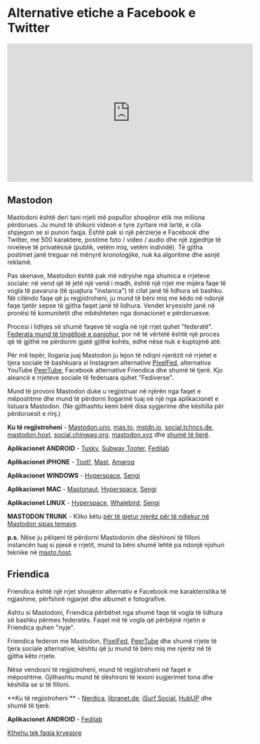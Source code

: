 # Alternative etiche a Facebook e Twitter

<center>
<iframe width="560" height="315" src="https://www.youtube.com/embed/IPSbNdBmWKE" frameborder="0" allow="accelerometer; autoplay; encrypted-media; gyroscope; picture-in-picture" allowfullscreen></iframe>
</center>

## Mastodon

Mastodoni është deri tani rrjeti më popullor shoqëror etik me miliona përdorues. Ju mund të shikoni videon e tyre zyrtare më lartë, e cila shpjegon se si punon faqja.
Është pak si një përzierje e Facebook dhe Twitter, me 500 karaktere, postime foto / video / audio dhe një zgjedhje të niveleve të privatësisë (publik, vetëm miq, vetëm individë). Të gjitha postimet janë treguar në mënyrë kronologjike, nuk ka algoritme dhe asnjë reklamë.

Pas skenave, Mastodon është pak më ndryshe nga shumica e rrjeteve sociale: në vend që të jetë një vend i madh, është një rrjet me mijëra faqe të vogla të pavarura (të quajtura "instanca") të cilat janë të lidhura së bashku. Në cilëndo faqe që ju regjistroheni, ju mund të bëni miq me këdo në ndonjë faqe tjetër sepse të gjitha faqet janë të lidhura. Vendet kryesisht janë në pronësi të komunitetit dhe mbështeten nga donacionet e përdoruesve. 

Procesi i lidhjes së shumë faqeve të vogla në një rrjet quhet "federatë". [Federata mund të tingëllojë e panjohur](te-federuara), por në të vërtetë është një proces që të gjithë ne përdorim gjatë gjithë kohës, edhe nëse nuk e kuptojmë atë.

Për më tepër, llogaria juaj Mastodon ju lejon të ndiqni njerëzit në rrjetet e tjera sociale të bashkuara si Instagram alternative [PixelFed](instagram), alternativa YouTube [PeerTube](youtube), Facebook alternative Friendica dhe shumë të tjerë. Kjo aleancë e rrjeteve sociale të federuara quhet "Fediverse".

Mund të provoni Mastodon duke u regjistruar në njërën nga faqet e mëposhtme dhe mund të përdorni llogarinë tuaj në një nga aplikacionet e listuara Mastodon. (Ne gjithashtu kemi bërë disa sygjerime dhe këshilla për përdoruesit e rinj.)

**Ku të regjistroheni** - [Mastodon.uno](https://mastodon.uno/), 
[mas.to](https://mas.to/), 
[mstdn.io](https://mstdn.io/), 
[social.tchncs.de](https://social.tchncs.de/), 
[mastodon.host](https://mastodon.host/), 
[social.chinwag.org](https://social.chinwag.org/), 
[mastodon.xyz](https://mastodon.xyz/) 
dhe [shumë të tjerë](http://joinmastodon.org/). 

**Aplikacionet ANDROID** - 
[Tusky](https://play.google.com/store/apps/details?id=com.keylesspalace.tusky), 
[Subway Tooter](https://play.google.com/store/apps/details?id=jp.juggler.subwaytooter), 
[Fedilab](https://play.google.com/store/apps/details?id=app.fedilab.android) 

**Aplikacionet iPHONE** - [Toot!](https://itunes.apple.com/app/toot/id1229021451), 
[Mast](https://itunes.apple.com/app/mast/id1437429129), 
[Amaroq](https://itunes.apple.com/app/amarok-for-mastodon/id1214116200)

**Aplikacionet WINDOWS** - [Hyperspace](https://hyperspace.marquiskurt.net/), 
[Sengi](https://nicolasconstant.github.io/sengi/)

**Aplikacionet MAC** - [Mastonaut](https://mastonaut.app/), 
[Hyperspace](https://hyperspace.marquiskurt.net/), 
[Sengi](https://nicolasconstant.github.io/sengi/)

**Aplikacionet LINUX** - [Hyperspace](https://hyperspace.marquiskurt.net/), 
[Whalebird](https://whalebird.org/), 
[Sengi](https://nicolasconstant.github.io/sengi/)

**MASTODON TRUNK** - Kliko këtu [për të gjetur njerëz për të ndjekur në Mastodon sipas temave](https://communitywiki.org/trunk/). 

**p.s.** Nëse ju pëlqeni të përdorni Mastodonin dhe dëshironi të filloni instancën tuaj si pjesë e rrjetit, mund ta bëni shumë lehtë pa ndonjë njohuri teknike në [masto.host](https://masto.host/). 

## Friendica

Friendica është një rrjet shoqëror alternativ e Facebook me karakteristika të ngjashme, përfshirë ngjarjet dhe albumet e fotografive.

Ashtu si Mastodoni, Friendica përbëhet nga shumë faqe të vogla të lidhura së bashku përmes federatës. Faqet më të vogla që përbëjnë rrjetin e Friendica quhen "nyje".

Friendica federon me Mastodon, [PixelFed](instagram), [PeerTube](youtube) dhe shumë rrjete të tjera sociale alternative, kështu që ju mund të bëni miq me njerëz në të gjitha këto rrjete.

Nëse vendosni të regjistroheni, mund të regjistroheni në faqet e mëposhtme. Gjithashtu mund të dëshironi të lexoni sugjerimet tona dhe këshilla se si të filloni.

**Ku të regjistroheni ** - [Nerdica](https://nerdica.net/), 
[libranet.de](https://libranet.de/), 
[iSurf Social](https://social.isurf.ca/), 
[HubUP](https://friendica.hubup.pro/) dhe shumë të tjerë. 

**Aplikacionet ANDROID** - 
[Fedilab](https://play.google.com/store/apps/details?id=app.fedilab.android)

[Kthehu tek faqja kryesore](index)
